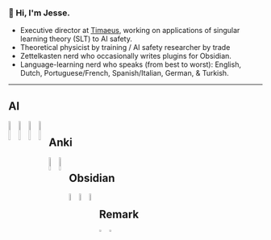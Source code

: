 ### 👋 Hi, I'm Jesse. 

- Executive director at [Timaeus](timaeus.co), working on applications of singular learning theory (SLT) to AI safety.
- Theoretical physicist by training / AI safety researcher by trade
- Zettelkasten nerd who occasionally writes plugins for Obsidian. 
- Language-learning nerd who speaks (from best to worst): English, Dutch, Portuguese/French, Spanish/Italian, German, & Turkish. 

---

<!--img src="https://github-readme-stats.vercel.app/api?username=jqhoogland" /-->

## AI 
<div style="display:flex;flex-direction:row;overflow-y:scroll;">
  <a href="https://github.com/timaeus-research/devinterp">
    <img src="https://github-readme-stats.vercel.app/api/pin/?username=timaeus-research&repo=devinterp" style="width:40%"/>
  </a>
  <a href="https://github.com/jqhoogland/experiminis">
    <img src="https://github-readme-stats.vercel.app/api/pin/?username=jqhoogland&repo=experiminis" style="width:40%"/>
  </a>
<div>

<div style="display:flex;flex-direction:row;overflow-y:scroll;">
  <a href="https://github.com/jqhoogland/llm-dj">
    <img src="https://github-readme-stats.vercel.app/api/pin/?username=jqhoogland&repo=llm-dj" style="width:40%"/>
  </a>
  <a href="https://github.com/jqhoogland/aligning-ai">
    <img src="https://github-readme-stats.vercel.app/api/pin/?username=jqhoogland&repo=aligning-ai" style="width:40%"/>
  </a>
<div>
  
## Anki
<div style="display:flex;flex-direction:row;overflow-y:scroll;">
  <a href="https://github.com/jqhoogland/autoanki">
    <img src="https://github-readme-stats.vercel.app/api/pin/?username=jqhoogland&repo=autoanki" style="width:40%"/>
  </a>
  <a href="https://github.com/jqhoogland/anki-squared">
    <img src="https://github-readme-stats.vercel.app/api/pin/?username=jqhoogland&repo=anki-squared" style="width:40%"/>
  </a>
<div>
  
## Obsidian
 <div style="display:flex;flex-direction:row;overflow-y:scroll;flex-wrap: nowrap;">
  <a href="https://github.com/jqhoogland/obsidian-export">
    <img src="https://github-readme-stats.vercel.app/api/pin/?username=jqhoogland&repo=obsidian-export" style="width:40%"/>
  </a>
  <a href="https://github.com/jqhoogland/obsidian-squiggle">
    <img src="https://github-readme-stats.vercel.app/api/pin/?username=jqhoogland&repo=obsidian-squiggle" style="width:40%"/>
  </a>
  <a href="https://github.com/jqhoogland/rationalia-starter">
    <img src="https://github-readme-stats.vercel.app/api/pin/?username=jqhoogland&repo=rationalia-starter" style="width:40%"/>
  </a>
<div>

  
## Remark
<div style="display:flex;flex-direction:row;">
  <a href="https://github.com/jqhoogland/remark-tangle">
    <img src="https://github-readme-stats.vercel.app/api/pin/?username=jqhoogland&repo=remark-tangle" style="width:40%"/>
  </a>
  <a href="https://github.com/jqhoogland/remark-preset-obsidian">
    <img src="https://github-readme-stats.vercel.app/api/pin/?username=jqhoogland&repo=remark-preset-obsidian" style="width:40%"/>
  </a>
<div>

  

